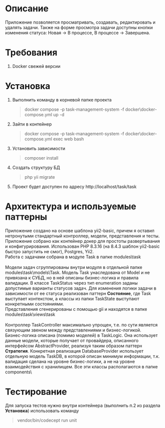 # Описание
Приложение позволяется просматривать, создавать, редактировать и удалять задачи. Также на форме просмотра задачи доступны кнопки изменения статуса: Новая -> В процессе, В процессе -> Завершена.

# Требования

1. Docker свежей версии

# Установка

1. Выполнить команду в корневой папке проекта
   > docker compose -p task-management-system -f docker\docker-compose.yml up -d
2. Зайти в контейнер
   > docker compose -p task-management-system -f docker\docker-compose.yml exec web bash
3. Установить зависимости
   > composer install
4. Создать структуру БД
   > php yii migrate
5. Проект будет доступен по адресу http://localhost/task/task

# Архитектура и используемые паттерны
Приложение создано на основе шаблона yii2-basic, причем я оставил нетронутыми стандартный контроллер, модели, представления и тесты. Приложение собрано как контейнер докер для простоты развертывания и конфигурирования. Использован PHP 8.3.16 (на 8.4.3 шаблон yii2-basic быстро запустить не смог), Postgres, Yii2.
<br>
Работа с задачами собрана в модуле Task в папке modules\task\
<br>
Модели задач сгруппированы внутри модуля в отдельной папке modules\task\models\Task\. Модель Task унаследована от Model и не привязана к СУБД, но в ней описаны бизнес-логика и правила валидации. В классе TaskStatus через тип enumeration заданы допустимые варианты статусов задач. Для изменения логики задачи в зависимости от ее статуса реализован паттерн <strong>Состояние</strong>, где Task выступает контекстом, а классы из папки TaskState выступают конкретными состояниями.
<br>
Представления сгенерированы с помощью gii и находятся в папке modules\task\views\task\
<br>
Контроллер TaskController максимально упрощен, т.е. по сути является связующим звеном между представлениями и бизнес-логикой.
<br>
Бизнес-логика описана (помимо моделей) в TaskLogic. Она использует данные модели, которые получает от провайдера, описанного интерфейсом AbstractProvider, реализуя таким образом паттерн <strong>Стратегия</strong>. Конкретная реализация DatabaseProvider использует отдельную модель TaskDB, в которой описан минимум информации, т.к. валидация сделана на уровне бизнес-логики, а не на уровне взаимодействия с хранилищем. Все эти классы располагаются в папке components\

# Тестирование

Для запуска тестов нужно внутри контейнера (выполнить п.2 из раздела <strong>Установка</strong>) использовать команду
> vendor/bin/codecept run unit
